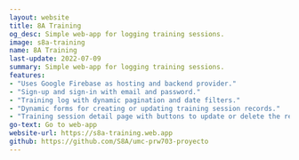 ```yaml
---
layout: website
title: 8A Training
og_desc: Simple web-app for logging training sessions.
image: s8a-training
name: 8A Training
last-update: 2022-07-09
summary: Simple web-app for logging training sessions.
features:
- "Uses Google Firebase as hosting and backend provider."
- "Sign-up and sign-in with email and password."
- "Training log with dynamic pagination and date filters."
- "Dynamic forms for creating or updating training session records."
- "Training session detail page with buttons to update or delete the record."
go-text: Go to web-app
website-url: https://s8a-training.web.app
github: https://github.com/S8A/umc-prw703-proyecto
---
```

